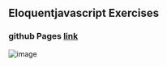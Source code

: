 ## Eloquentjavascript Exercises

### github Pages [link](https://doki050.github.io/eloquentjavascript-exercises/)
![image](https://user-images.githubusercontent.com/75539979/121070480-0cb0c080-c7cf-11eb-81f4-60d915a9c4cb.png)

